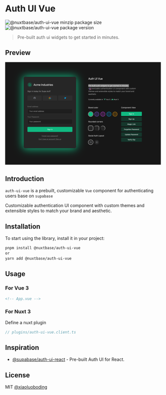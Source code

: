 # Auth UI Vue

![@nuxtbase/auth-ui-vue minzip package size](https://img.shields.io/bundlephobia/minzip/@nuxtbase/auth-ui-vue)
![@nuxtbase/auth-ui-vue package version](https://img.shields.io/npm/v/@nuxtbase/auth-ui-vue.svg?colorB=green)

> Pre-built auth ui widgets to get started in minutes.

## Preview

![Auth UI Vue](/public/preview.png)

## Introduction

`auth-ui-vue` is a prebuilt, customizable `Vue` component for authenticating users base on `supabase`

Customizable authentication UI component with custom themes and extensible styles to match your brand and aesthetic.

## Installation

To start using the library, install it in your project:

```bash
pnpm install @nuxtbase/auth-ui-vue
or
yarn add @nuxtbase/auth-ui-vue
```

## Usage

### For Vue 3

```html
<!-- App.vue -->
```

### For Nuxt 3

Define a nuxt plugin

```ts
// plugins/auth-ui-vue.client.ts
```

## Inspiration

- [@supabase/auth-ui-react](https://github.com/supabase/auth-ui) - Pre-built Auth UI for React.

## License

MIT [@xiaoluoboding](https://github.com/xiaoluoboding)
